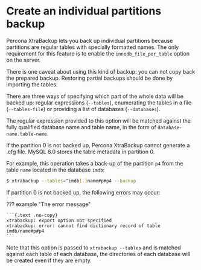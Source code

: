 # Create an individual partitions backup

Percona XtraBackup lets you back up
individual partitions because partitions are regular tables with specially formatted names. The only requirement for this feature is to enable the `innodb_file_per_table` option
on the server.

There is one caveat about using this kind of backup: you can not copy back
the prepared backup. Restoring partial backups should be done by importing the
tables.

There are three ways of specifying which part of the whole data will be backed
up: regular expressions (`--tables`), enumerating the
tables in a file (`--tables-file`) or providing a list of
databases (`--databases`).

The regular expression provided to this option will be matched against the fully
qualified database name and table name, in the form of
`database-name.table-name`.

If the partition 0 is not backed up, Percona XtraBackup cannot generate a .cfg file. MySQL 8.0 stores the table metadata in partition 0.

For example, this operation takes a back-up of the partition `p4` from 
the table `name` located in the database `imdb`:

```{.bash data-prompt="$"}
$ xtrabackup --tables=^imdb[.]name#p#p4 --backup
```

If partition 0 is not backed up, the following errors may occur:

??? example "The error message"

    ```{.text .no-copy}
    xtrabackup: export option not specified
    xtrabackup: error: cannot find dictionary record of table imdb/name#p#p4
    ```

Note that this option is passed to `xtrabackup --tables` and is matched
against each table of each database, the directories of each database will be
created even if they are empty.

